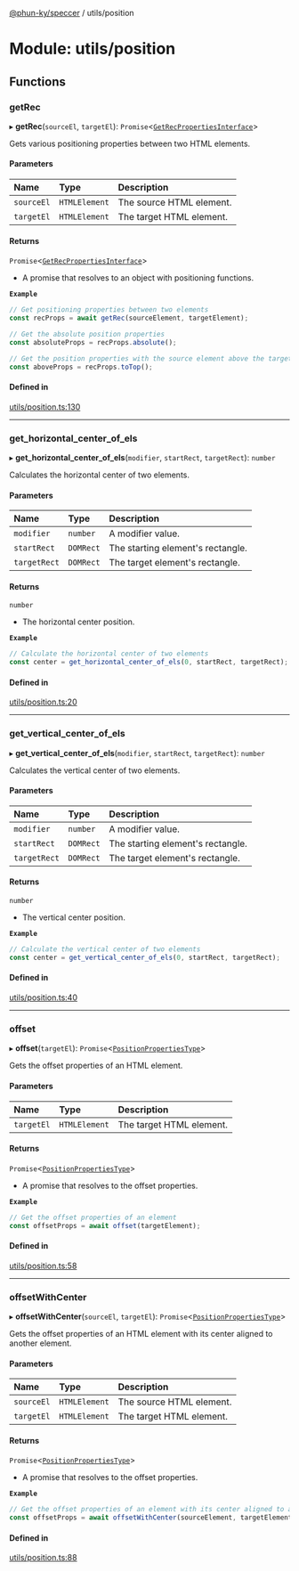 [@phun-ky/speccer](../README.md) / utils/position

# Module: utils/position

## Functions

### getRec

▸ **getRec**(`sourceEl`, `targetEl`): `Promise`<[`GetRecPropertiesInterface`](../interfaces/types_interfaces_position.GetRecPropertiesInterface.md)\>

Gets various positioning properties between two HTML elements.

#### Parameters

| Name | Type | Description |
| :------ | :------ | :------ |
| `sourceEl` | `HTMLElement` | The source HTML element. |
| `targetEl` | `HTMLElement` | The target HTML element. |

#### Returns

`Promise`<[`GetRecPropertiesInterface`](../interfaces/types_interfaces_position.GetRecPropertiesInterface.md)\>

- A promise that resolves to an object with positioning functions.

**`Example`**

```ts
// Get positioning properties between two elements
const recProps = await getRec(sourceElement, targetElement);

// Get the absolute position properties
const absoluteProps = recProps.absolute();

// Get the position properties with the source element above the target element
const aboveProps = recProps.toTop();
```

#### Defined in

[utils/position.ts:130](https://github.com/phun-ky/speccer/blob/main/src/utils/position.ts#L130)

___

### get\_horizontal\_center\_of\_els

▸ **get_horizontal_center_of_els**(`modifier`, `startRect`, `targetRect`): `number`

Calculates the horizontal center of two elements.

#### Parameters

| Name | Type | Description |
| :------ | :------ | :------ |
| `modifier` | `number` | A modifier value. |
| `startRect` | `DOMRect` | The starting element's rectangle. |
| `targetRect` | `DOMRect` | The target element's rectangle. |

#### Returns

`number`

- The horizontal center position.

**`Example`**

```ts
// Calculate the horizontal center of two elements
const center = get_horizontal_center_of_els(0, startRect, targetRect);
```

#### Defined in

[utils/position.ts:20](https://github.com/phun-ky/speccer/blob/main/src/utils/position.ts#L20)

___

### get\_vertical\_center\_of\_els

▸ **get_vertical_center_of_els**(`modifier`, `startRect`, `targetRect`): `number`

Calculates the vertical center of two elements.

#### Parameters

| Name | Type | Description |
| :------ | :------ | :------ |
| `modifier` | `number` | A modifier value. |
| `startRect` | `DOMRect` | The starting element's rectangle. |
| `targetRect` | `DOMRect` | The target element's rectangle. |

#### Returns

`number`

- The vertical center position.

**`Example`**

```ts
// Calculate the vertical center of two elements
const center = get_vertical_center_of_els(0, startRect, targetRect);
```

#### Defined in

[utils/position.ts:40](https://github.com/phun-ky/speccer/blob/main/src/utils/position.ts#L40)

___

### offset

▸ **offset**(`targetEl`): `Promise`<[`PositionPropertiesType`](types_position.md#positionpropertiestype)\>

Gets the offset properties of an HTML element.

#### Parameters

| Name | Type | Description |
| :------ | :------ | :------ |
| `targetEl` | `HTMLElement` | The target HTML element. |

#### Returns

`Promise`<[`PositionPropertiesType`](types_position.md#positionpropertiestype)\>

- A promise that resolves to the offset properties.

**`Example`**

```ts
// Get the offset properties of an element
const offsetProps = await offset(targetElement);
```

#### Defined in

[utils/position.ts:58](https://github.com/phun-ky/speccer/blob/main/src/utils/position.ts#L58)

___

### offsetWithCenter

▸ **offsetWithCenter**(`sourceEl`, `targetEl`): `Promise`<[`PositionPropertiesType`](types_position.md#positionpropertiestype)\>

Gets the offset properties of an HTML element with its center aligned to another element.

#### Parameters

| Name | Type | Description |
| :------ | :------ | :------ |
| `sourceEl` | `HTMLElement` | The source HTML element. |
| `targetEl` | `HTMLElement` | The target HTML element. |

#### Returns

`Promise`<[`PositionPropertiesType`](types_position.md#positionpropertiestype)\>

- A promise that resolves to the offset properties.

**`Example`**

```ts
// Get the offset properties of an element with its center aligned to another element
const offsetProps = await offsetWithCenter(sourceElement, targetElement);
```

#### Defined in

[utils/position.ts:88](https://github.com/phun-ky/speccer/blob/main/src/utils/position.ts#L88)
